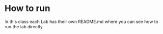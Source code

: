 # How to run

In this class each Lab has their own README.md where you can see how to run the lab directly
